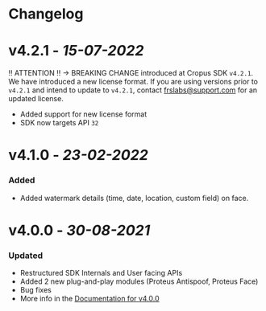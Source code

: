 # Changelog

# **v4.2.1** - *15-07-2022*
‼ ATTENTION ‼ → BREAKING CHANGE introduced at Cropus SDK `v4.2.1`. We have introduced a new license format. If you are using versions prior to `v4.2.1` and intend to update to `v4.2.1`, contact frslabs@support.com for an updated license.

- Added support for new license format
- SDK now targets API `32`

# **v4.1.0** - *23-02-2022*

### Added
- Added watermark details (time, date, location, custom field) on face. 

# **v4.0.0** - *30-08-2021*

### Updated
- Restructured SDK Internals and User facing APIs
- Added 2 new plug-and-play modules (Proteus Antispoof, Proteus Face)
- Bug fixes
- More info in the [Documentation for v4.0.0](https://github.com/frslabs/forus-android/blob/dc44e3a804df5dc598af2e3982539fb3cf866e2f/README.md)


